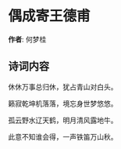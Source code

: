 # 偶成寄王德甫

**作者**: 何梦桂

## 诗词内容

休休万事总归休，犹占青山对白头。

籁寂乾坤机落落，境忘身世梦悠悠。

孤云野水辽天鹤，明月清风露地牛。

此意不知谁会得，一声铁笛万山秋。

